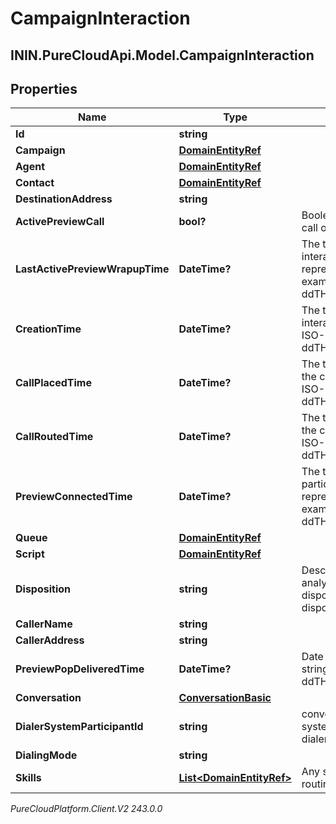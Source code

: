 # CampaignInteraction

## ININ.PureCloudApi.Model.CampaignInteraction

## Properties

|Name | Type | Description | Notes|
|------------ | ------------- | ------------- | -------------|
| **Id** | **string** |  | [optional] |
| **Campaign** | [**DomainEntityRef**](DomainEntityRef) |  | [optional] |
| **Agent** | [**DomainEntityRef**](DomainEntityRef) |  | [optional] |
| **Contact** | [**DomainEntityRef**](DomainEntityRef) |  | [optional] |
| **DestinationAddress** | **string** |  | [optional] |
| **ActivePreviewCall** | **bool?** | Boolean value if there is an active preview call on the interaction | [optional] |
| **LastActivePreviewWrapupTime** | **DateTime?** | The time when the last preview of the interaction was wrapped up. Date time is represented as an ISO-8601 string. For example: yyyy-MM-ddTHH:mm:ss[.mmm]Z | [optional] |
| **CreationTime** | **DateTime?** | The time when dialer created the interaction. Date time is represented as an ISO-8601 string. For example: yyyy-MM-ddTHH:mm:ss[.mmm]Z | [optional] |
| **CallPlacedTime** | **DateTime?** | The time when the agent or system places the call. Date time is represented as an ISO-8601 string. For example: yyyy-MM-ddTHH:mm:ss[.mmm]Z | [optional] |
| **CallRoutedTime** | **DateTime?** | The time when the agent was connected to the call. Date time is represented as an ISO-8601 string. For example: yyyy-MM-ddTHH:mm:ss[.mmm]Z | [optional] |
| **PreviewConnectedTime** | **DateTime?** | The time when the customer and routing participant are connected. Date time is represented as an ISO-8601 string. For example: yyyy-MM-ddTHH:mm:ss[.mmm]Z | [optional] |
| **Queue** | [**DomainEntityRef**](DomainEntityRef) |  | [optional] |
| **Script** | [**DomainEntityRef**](DomainEntityRef) |  | [optional] |
| **Disposition** | **string** | Describes what happened with call analysis for instance: disposition.classification.callable.person, disposition.classification.callable.noanswer | [optional] |
| **CallerName** | **string** |  | [optional] |
| **CallerAddress** | **string** |  | [optional] |
| **PreviewPopDeliveredTime** | **DateTime?** | Date time is represented as an ISO-8601 string. For example: yyyy-MM-ddTHH:mm:ss[.mmm]Z | [optional] |
| **Conversation** | [**ConversationBasic**](ConversationBasic) |  | [optional] |
| **DialerSystemParticipantId** | **string** | conversation participant id that is the dialer system participant to monitor the call from dialer perspective | [optional] |
| **DialingMode** | **string** |  | [optional] |
| **Skills** | [**List&lt;DomainEntityRef&gt;**](DomainEntityRef) | Any skills that are attached to the call for routing | [optional] |



_PureCloudPlatform.Client.V2 243.0.0_
